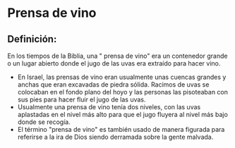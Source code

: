 # Prensa de vino

## Definición: 

En los tiempos de la Biblia, una " prensa de vino"  era un contenedor grande o un lugar abierto donde el jugo de las uvas era extraído para hacer vino.

* En Israel, las prensas de vino eran usualmente unas cuencas grandes y anchas que eran excavadas de piedra sólida.  Racimos de uvas se colocaban en el fondo plano del hoyo y las personas las pisoteaban con sus pies para hacer fluir el jugo de las uvas.
* Usualmente una prensa de vino tenía dos niveles, con las uvas aplastadas en el nivel más alto para que el jugo fluyera al nivel más bajo donde se recogía.
* El término "prensa de vino" es también usado de manera figurada para referirse a la ira de Dios siendo derramada sobre la gente malvada.

